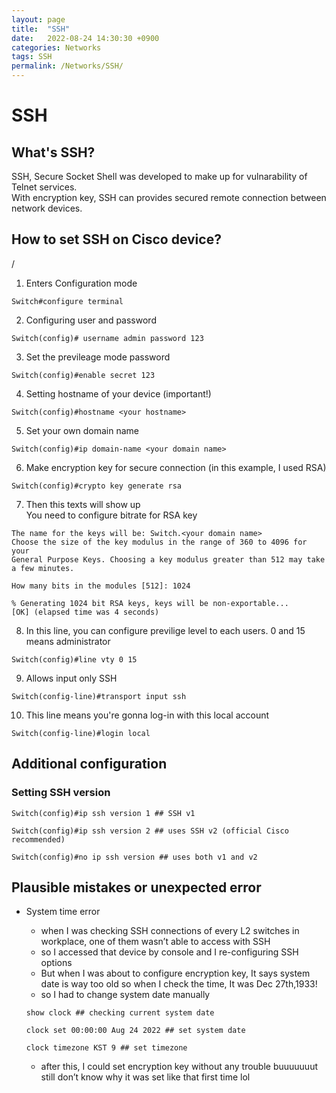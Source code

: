 ```yaml
---
layout: page
title:  "SSH"
date:   2022-08-24 14:30:30 +0900
categories: Networks
tags: SSH
permalink: /Networks/SSH/
---
```

# SSH


## What's SSH?

SSH, Secure Socket Shell was developed to make up for vulnarability of Telnet services. \
With encryption key, SSH can provides secured remote connection between network devices.

## How to set SSH on Cisco device?
/
1. Enters Configuration mode

```
Switch#configure terminal
```


2. Configuring user and password

```
Switch(config)# username admin password 123
```


3. Set the previleage mode password

```
Switch(config)#enable secret 123
```

4. Setting hostname of your device (important!)

```
Switch(config)#hostname <your hostname>
```

5. Set your own domain name

```
Switch(config)#ip domain-name <your domain name>
```

6. Make encryption key for secure connection (in this example, I used RSA)

```
Switch(config)#crypto key generate rsa
```

7. Then this texts will show up \
You need to configure bitrate for RSA key

```
The name for the keys will be: Switch.<your domain name>
Choose the size of the key modulus in the range of 360 to 4096 for your
General Purpose Keys. Choosing a key modulus greater than 512 may take
a few minutes.

How many bits in the modules [512]: 1024

% Generating 1024 bit RSA keys, keys will be non-exportable...
[OK] (elapsed time was 4 seconds)
```

8. In this line, you can configure previlige level to each users. 0 and 15 means administrator

```
Switch(config)#line vty 0 15
```

9. Allows input only SSH

```
Switch(config-line)#transport input ssh
```

10. This line means you're gonna log-in with this local account

```
Switch(config-line)#login local
```

## Additional configuration

### Setting SSH version

```
Switch(config)#ip ssh version 1 ## SSH v1

Switch(config)#ip ssh version 2 ## uses SSH v2 (official Cisco recommended)

Switch(config)#no ip ssh version ## uses both v1 and v2
```

## Plausible mistakes or unexpected error

- System time error
    - when I was checking SSH connections of every L2 switches in workplace, one of them wasn’t able to access with SSH
    - so I accessed that device by console and I re-configuring SSH options
    - But when I was about to configure encryption key, It says system date is way too old so when I check the time, It was Dec 27th,1933!
    - so I had to change system date manually
    
    ```
    show clock ## checking current system date
    
    clock set 00:00:00 Aug 24 2022 ## set system date
    
    clock timezone KST 9 ## set timezone
    ```
    
    - after this, I could set encryption key without any trouble buuuuuuut still don’t know why it was set like that first time lol